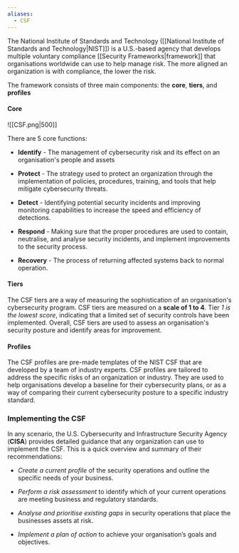 ```yaml
---
aliases:
  - CSF
---
```

The National Institute of Standards and Technology ([[National Institute of Standards and Technology|NIST]]) is a U.S.-based agency that develops multiple voluntary compliance [[Security Frameworks|framework]] that organisations worldwide can use to help manage risk. The more aligned an organization is with compliance, the lower the risk.

The framework consists of three main components: the **core**, **tiers**, and **profiles**
#### Core

![[CSF.png|500]]

There are 5 core functions:

- **Identify** - The management of cybersecurity risk and its effect on an organisation's people and assets

- **Protect** - The strategy used to protect an organization through the implementation of policies, procedures, training, and tools that help mitigate cybersecurity threats.

- **Detect** - Identifying potential security incidents and improving monitoring capabilities to increase the speed and efficiency of detections.

- **Respond** - Making sure that the proper procedures are used to contain, neutralise, and analyse security incidents, and implement improvements to the security process.

- **Recovery** - The process of returning affected systems back to normal operation.

#### Tiers

The CSF tiers are a way of measuring the sophistication of an organisation's cybersecurity program. CSF tiers are measured on a **scale of 1 to 4**. Tier *1 is the lowest score*, indicating that a limited set of security controls have been implemented. Overall, CSF tiers are used to assess an organisation's security posture and identify areas for improvement.

#### Profiles

The CSF profiles are pre-made templates of the NIST CSF that are developed by a team of industry experts. CSF profiles are tailored to address the specific risks of an organization or industry. They are used to help organisations develop a baseline for their cybersecurity plans, or as a way of comparing their current cybersecurity posture to a specific industry standard.

### Implementing the CSF

In any scenario, the U.S. Cybersecurity and Infrastructure Security Agency (**CISA**) provides detailed guidance that any organization can use to implement the CSF. This is a quick overview and summary of their recommendations:

- *Create a current profile* of the security operations and outline the specific needs of your business.

- *Perform a risk assessment* to identify which of your current operations are meeting business and regulatory standards.

- *Analyse and prioritise existing gaps* in security operations that place the businesses assets at risk.

- *Implement a plan of action* to achieve your organisation’s goals and objectives.